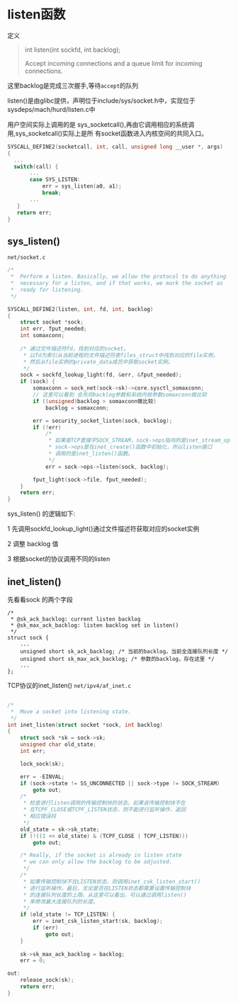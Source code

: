 listen函数
====
定义
>int listen(int sockfd, int backlog);
>
>Accept incoming connections and a queue limit for incoming connections. 
 
 这里backlog是完成三次握手,等待`accept`的队列
 
 listen()是由glibc提供，声明位于include/sys/socket.h中，实现位于sysdeps/mach/hurd/listen.c中
 
 用户空间实际上调用的是 sys_socketcall(),再由它调用相应的系统调用,sys_socketcall()实际上是所
有socket函数进入内核空间的共同入口。
 ```c
SYSCALL_DEFINE2(socketcall, int, call, unsigned long __user *, args)  
{  
   ...  
   switch(call) {  
        ...  
        case SYS_LISTEN:  
            err = sys_listen(a0, a1);  
            break;  
        ...  
    }  
    return err;  
}  
```
 
 
 sys_listen()
 ----
 `net/socket.c` 
```c
/*
 *	Perform a listen. Basically, we allow the protocol to do anything
 *	necessary for a listen, and if that works, we mark the socket as
 *	ready for listening.
 */

SYSCALL_DEFINE2(listen, int, fd, int, backlog)
{
	struct socket *sock;
	int err, fput_needed;
	int somaxconn;
    
    /* 通过文件描述符fd，找到对应的socket。 
     * 以fd为索引从当前进程的文件描述符表files_struct中找到对应的file实例， 
     * 然后从file实例的private_data成员中获取socket实例。 
     */
	sock = sockfd_lookup_light(fd, &err, &fput_needed);
	if (sock) {
		somaxconn = sock_net(sock->sk)->core.sysctl_somaxconn;
        // 这里可以看到 会先将backlog参数和系统内核参数somaxconn做比较
		if ((unsigned)backlog > somaxconn做比较)
			backlog = somaxconn;

		err = security_socket_listen(sock, backlog);
		if (!err)
            /* 
			 * 如果是TCP套接字SOCK_STREAM，sock->ops指向的是inet_stream_ops， 
			 * sock->ops是在inet_create()函数中初始化，所以listen接口 
			 * 调用的是inet_listen()函数。 
			 */  
			err = sock->ops->listen(sock, backlog);

		fput_light(sock->file, fput_needed);
	}
	return err;
}
```
sys_listen() 的逻辑如下:

1 先调用sockfd_lookup_light()通过文件描述符获取对应的socket实例

2 调整 backlog 值

3 根据socket的协议调用不同的listen

inet_listen()
----
先看看sock 的两个字段
```
/* 
 * @sk_ack_backlog: current listen backlog 
 * @sk_max_ack_backlog: listen backlog set in listen() 
 */  
struct sock {  
    ...  
    unsigned short sk_ack_backlog; /* 当前的backlog，当前全连接队列长度 */  
    unsigned short sk_max_ack_backlog; /* 参数的backlog，存在这里 */  
    ...  
};  
```

TCP协议的inet_listen()   `net/ipv4/af_inet.c `
```c

/*
 *	Move a socket into listening state.
 */
int inet_listen(struct socket *sock, int backlog)
{
	struct sock *sk = sock->sk;
	unsigned char old_state;
	int err;

	lock_sock(sk);

	err = -EINVAL;
	if (sock->state != SS_UNCONNECTED || sock->type != SOCK_STREAM)
		goto out;
	/* 
	 * 检查进行listen调用的传输控制块的状态。如果该传输控制块不在 
	 * 在TCPF_CLOSE或TCPF_LISTEN状态，则不能进行监听操作，返回 
	 * 相应错误码 
	 */  
	old_state = sk->sk_state;
	if (!((1 << old_state) & (TCPF_CLOSE | TCPF_LISTEN)))
		goto out;

	/* Really, if the socket is already in listen state
	 * we can only allow the backlog to be adjusted.
	 */
    /* 
	 * 如果传输控制块不在LISTEN状态，则调用inet_csk_listen_start() 
	 * 进行监听操作。最后，无论是否在LISTEN状态都需要设置传输控制块 
	 * 的连接队列长度的上限。从这里可以看出，可以通过调用listen() 
	 * 来修改最大连接队列的长度。 
	 */  
	if (old_state != TCP_LISTEN) {
		err = inet_csk_listen_start(sk, backlog);
		if (err)
			goto out;
	}
    
	sk->sk_max_ack_backlog = backlog;
	err = 0;

out:
	release_sock(sk);
	return err;
}
```

